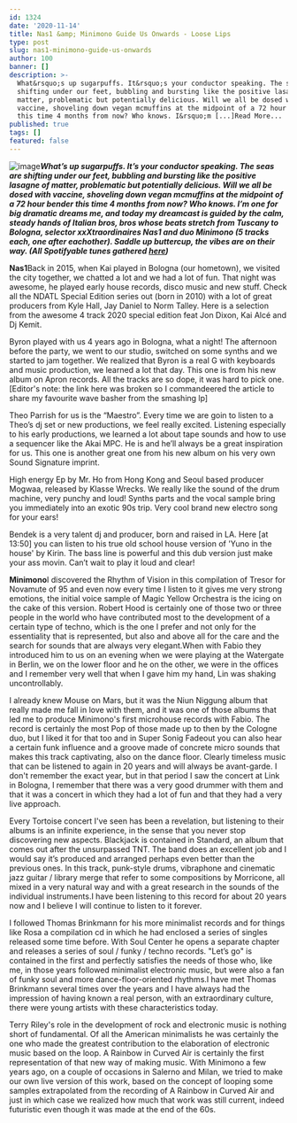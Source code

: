 ```yaml
---
id: 1324
date: '2020-11-14'
title: Nas1 &amp; Minimono Guide Us Onwards - Loose Lips
type: post
slug: nas1-minimono-guide-us-onwards
author: 100
banner: []
description: >-
  What&rsquo;s up sugarpuffs. It&rsquo;s your conductor speaking. The seas are
  shifting under our feet, bubbling and bursting like the positive lasagne of
  matter, problematic but potentially delicious. Will we all be dosed with
  vaccine, shoveling down vegan mcmuffins at the midpoint of a 72 hour bender
  this time 4 months from now? Who knows. I&rsquo;m [...]Read More...
published: true
tags: []
featured: false
---
```

![image](../undefined)**_What’s up sugarpuffs. It’s your conductor speaking. The seas are shifting under our feet, bubbling and bursting like the positive lasagne of matter, problematic but potentially delicious. Will we all be dosed with vaccine, shoveling down vegan mcmuffins at the midpoint of a 72 hour bender this time 4 months from now? Who knows. I’m one for big dramatic dreams me, and today my dreamcast is guided by the calm, steady hands of Italian bros, bros whose beats stretch from Tuscany to Bologna, selector xxXtraordinaires Nas1 and duo Minimono (5 tracks each, one after eachother). Saddle up buttercup, the vibes are on their way. (All Spotifyable tunes gathered [here](https://open.spotify.com/playlist/7lxaXKFnrfvwDHz94YcXrq?si=nJ0fQF4-TTOkkjHBTCcrGQ))_**  

**Nas1**Back in 2015, when Kai played in Bologna (our hometown), we visited the city together, we chatted a lot and we had a lot of fun. That night was awesome, he played early house records, disco music and new stuff. Check all the NDATL Special Edition series out (born in 2010) with a lot of great producers from Kyle Hall, Jay Daniel to Norm Talley. Here is a selection from the awesome 4 track 2020 special edition feat Jon Dixon, Kai Alcé and Dj Kemit.

Byron played with us 4 years ago in Bologna, what a night! The afternoon before the party, we went to our studio, switched on some synths and we started to jam together. We realized that Byron is a real G with keyboards and music production, we learned a lot that day. This one is from his new album on Apron records. All the tracks are so dope, it was hard to pick one. \[Editor's note: the link here was broken so I commandeered the article to share my favourite wave basher from the smashing lp\]

Theo Parrish for us is the “Maestro”. Every time we are goin to listen to a Theo’s dj set or new productions, we feel really excited. Listening especially to his early productions, we learned a lot about tape sounds and how to use a sequencer like the Akai MPC. He is and he’ll always be a great inspiration for us. This one is another great one from his new album on his very own Sound Signature imprint.

High energy Ep by Mr. Ho from Hong Kong and Seoul based producer Mogwaa, released by Klasse Wrecks. We really like the sound of the drum machine, very punchy and loud! Synths parts and the vocal sample bring you immediately into an exotic 90s trip. Very cool brand new electro song for your ears!

Bendek is a very talent dj and producer, born and raised in LA. Here \[at 13:50\] you can listen to his true old school house version of 'Yuno in the house' by Kirin. The bass line is powerful and this dub version just make your ass movin. Can’t wait to play it loud and clear!

**Minimono**I discovered the Rhythm of Vision in this compilation of Tresor for Novamute of 95 and even now every time I listen to it gives me very strong emotions, the initial voice sample of Magic Yellow Orchestra is the icing on the cake of this version. Robert Hood is certainly one of those two or three people in the world who have contributed most to the development of a certain type of techno, which is the one I prefer and not only for the essentiality that is represented, but also and above all for the care and the search for sounds that are always very elegant.When with Fabio they introduced him to us on an evening when we were playing at the Watergate in Berlin, we on the lower floor and he on the other, we were in the offices and I remember very well that when I gave him my hand, Lin was shaking uncontrollably.

I already knew Mouse on Mars, but it was the Niun Niggung album that really made me fall in love with them, and it was one of those albums that led me to produce Minimono's first microhouse records with Fabio. The record is certainly the most Pop of those made up to then by the Cologne duo, but I liked it for that too and in Super Sonig Fadeout you can also hear a certain funk influence and a groove made of concrete micro sounds that makes this track captivating, also on the dance floor. Clearly timeless music that can be listened to again in 20 years and will always be avant-garde. I don't remember the exact year, but in that period I saw the concert at Link in Bologna, I remember that there was a very good drummer with them and that it was a concert in which they had a lot of fun and that they had a very live approach.

Every Tortoise concert I've seen has been a revelation, but listening to their albums is an infinite experience, in the sense that you never stop discovering new aspects. Blackjack is contained in Standard, an album that comes out after the unsurpassed TNT. The band does an excellent job and I would say it’s produced and arranged perhaps even better than the previous ones. In this track, punk-style drums, vibraphone and cinematic jazz guitar / library merge that refer to some compositions by Morricone, all mixed in a very natural way and with a great research in the sounds of the individual instruments.I have been listening to this record for about 20 years now and I believe I will continue to listen to it forever.

I followed Thomas Brinkmann for his more minimalist records and for things like Rosa a compilation cd in which he had enclosed a series of singles released some time before. With Soul Center he opens a separate chapter and releases a series of soul / funky / techno records. "Let’s go" is contained in the first and perfectly satisfies the needs of those who, like me, in those years followed minimalist electronic music, but were also a fan of funky soul and more dance-floor-oriented rhythms.I have met Thomas Brinkmann several times over the years and I have always had the impression of having known a real person, with an extraordinary culture, there were young artists with these characteristics today.

Terry Riley's role in the development of rock and electronic music is nothing short of fundamental. Of all the American minimalists he was certainly the one who made the greatest contribution to the elaboration of electronic music based on the loop. A Rainbow in Curved Air is certainly the first representation of that new way of making music. With Minimono a few years ago, on a couple of occasions in Salerno and Milan, we tried to make our own live version of this work, based on the concept of looping some samples extrapolated from the recording of A Rainbow in Curved Air and just in which case we realized how much that work was still current, indeed futuristic even though it was made at the end of the 60s.